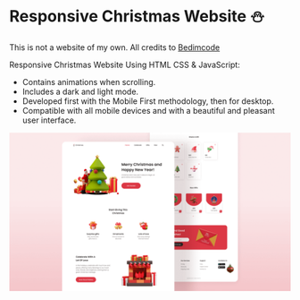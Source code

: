 # Responsive Christmas Website ⛄️

This is not a website of my own. All credits to [Bedimcode](https://www.youtube.com/c/Bedimcode)

Responsive Christmas Website Using HTML CSS & JavaScript:
- Contains animations when scrolling.
- Includes a dark and light mode.
- Developed first with the Mobile First methodology, then for desktop.
- Compatible with all mobile devices and with a beautiful and pleasant user interface.


![preview img](/preview.png)
